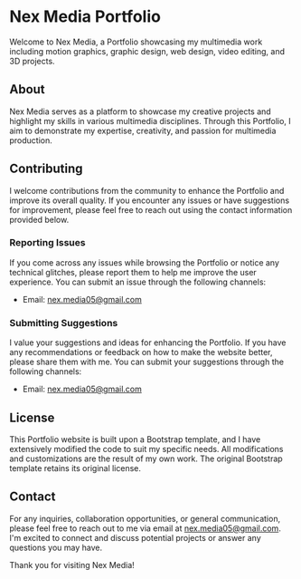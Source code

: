 # Nex Media Portfolio

Welcome to Nex Media, a Portfolio showcasing my multimedia work including motion graphics, graphic design, web design, video editing, and 3D projects.

## About

Nex Media serves as a platform to showcase my creative projects and highlight my skills in various multimedia disciplines. Through this Portfolio, I aim to demonstrate my expertise, creativity, and passion for multimedia production.

## Contributing

I welcome contributions from the community to enhance the Portfolio and improve its overall quality. If you encounter any issues or have suggestions for improvement, please feel free to reach out using the contact information provided below.

### Reporting Issues

If you come across any issues while browsing the Portfolio or notice any technical glitches, please report them to help me improve the user experience. You can submit an issue through the following channels:

- Email: nex.media05@gmail.com

### Submitting Suggestions

I value your suggestions and ideas for enhancing the Portfolio. If you have any recommendations or feedback on how to make the website better, please share them with me. You can submit your suggestions through the following channels:

- Email: nex.media05@gmail.com

## License

This Portfolio website is built upon a Bootstrap template, and I have extensively modified the code to suit my specific needs. All modifications and customizations are the result of my own work. The original Bootstrap template retains its original license.

## Contact

For any inquiries, collaboration opportunities, or general communication, please feel free to reach out to me via email at nex.media05@gmail.com. I'm excited to connect and discuss potential projects or answer any questions you may have.

Thank you for visiting Nex Media!

